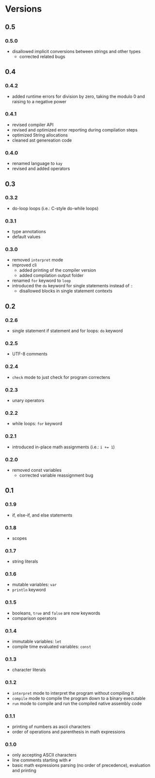 # Versions

## 0.5

### 0.5.0

- disallowed implicit conversions between strings and other types
    - corrected related bugs


## 0.4

### 0.4.2

- added runtime errors for division by zero, taking the modulo 0 and raising to a negative power

### 0.4.1

- revised compiler API
- revised and optimized error reporting during compilation steps
- optimized String allocations
- cleaned ast genereation code

### 0.4.0

- renamed language to `kay`
- revised and added operators


## 0.3

### 0.3.2

- do-loop loops (i.e.: C-style do-while loops)

### 0.3.1

- type annotations
- default values

### 0.3.0

- removed `interpret` mode
- improved cli
    - added printing of the compiler version
    - added compilation output folder
- renamed `for` keyword to `loop`
- introduced the `do` keyword for single statements instead of `:`
    - disallowed blocks in single statement contexts


## 0.2

### 0.2.6

- single statement if statement and for loops: `do` keyword

### 0.2.5

- UTF-8 comments

### 0.2.4

- `check` mode to just check for program correctens

### 0.2.3

- unary operators

### 0.2.2

- while loops: `for` keyword

### 0.2.1

- introduced in-place math assignments (i.e.: `i += 1`)

### 0.2.0

- removed const variables
    - corrected variable reassignment bug


## 0.1

### 0.1.9

- if, else-if, and else statements

### 0.1.8

- scopes

### 0.1.7

- string literals

### 0.1.6

- mutable variables: `var`
- `println` keyword

### 0.1.5

- booleans, `true` and `false` are now keywords
- comparison operators

### 0.1.4

- immutable variables: `let`
- compile time evaluated variables: `const`

### 0.1.3

- character literals

### 0.1.2

- `interpret` mode to interpret the program without compiling it
- `compile` mode to compile the program down to a binary executable
- `run` mode to compile and run the compiled native assembly code

### 0.1.1

- printing of numbers as ascii characters
- order of operations and parenthesis in math expressions

### 0.1.0

- only accepting ASCII characters
- line comments starting with `#`
- basic math expressions parsing (no order of precedence), evaluation and printing
